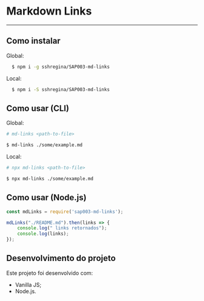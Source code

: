 # Markdown Links

***

## Como instalar

Global:
```sh
  $ npm i -g sshregina/SAP003-md-links
```

Local:
```sh
  $ npm i -S sshregina/SAP003-md-links
```
## Como usar (CLI)

Global:
```sh
# md-links <path-to-file>

$ md-links ./some/example.md
```
Local:
```sh
# npx md-links <path-to-file>

$ npx md-links ./some/example.md
```

## Como usar (Node.js)

```javascript
const mdLinks = require('sap003-md-links');

mdLinks("./README.md").then(links => {
	console.log(" links retornados");
	console.log(links);
});
```

## Desenvolvimento do projeto
Este projeto foi desenvolvido com:
- Vanilla JS;
- Node.js.
  
  